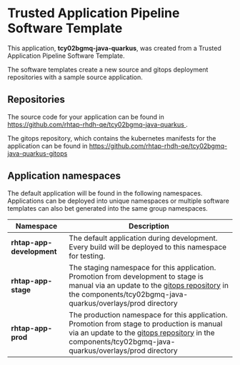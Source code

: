 # Trusted Application Pipeline Software Template

This application, **tcy02bgmq-java-quarkus**, was created from a Trusted Application Pipeline Software Template.

The software templates create a new source and gitops deployment repositories with a sample source application. 

## Repositories

The source code for your application can be found in [https://github.com/rhtap-rhdh-qe/tcy02bgmq-java-quarkus ](https://github.com/rhtap-rhdh-qe/tcy02bgmq-java-quarkus ).
 
The gitops repository, which contains the kubernetes manifests for the application can be found in 
[https://github.com/rhtap-rhdh-qe/tcy02bgmq-java-quarkus-gitops ](https://github.com/rhtap-rhdh-qe/tcy02bgmq-java-quarkus-gitops ) 

## Application namespaces 

The default application will be found in the following namespaces. Applications can be deployed into unique namespaces or multiple software templates can also bet generated into the same group namespaces.  

|  Namespace   |  Description   |  
| -------- | -------- |   
| **rhtap-app-development** | The default application during development. Every build will be deployed to this namespace for testing. | 
| **rhtap-app-stage** | The staging namespace for this application. Promotion from development to stage is manual via an update to the [gitops repository](https://github.com/rhtap-rhdh-qe/tcy02bgmq-java-quarkus-gitops ) in the components/tcy02bgmq-java-quarkus/overlays/prod directory |  
| **rhtap-app-prod** | The production namespace for this application. Promotion from stage to production is manual via an update to the [gitops repository](https://github.com/rhtap-rhdh-qe/tcy02bgmq-java-quarkus-gitops ) in the components/tcy02bgmq-java-quarkus/overlays/prod directory | 